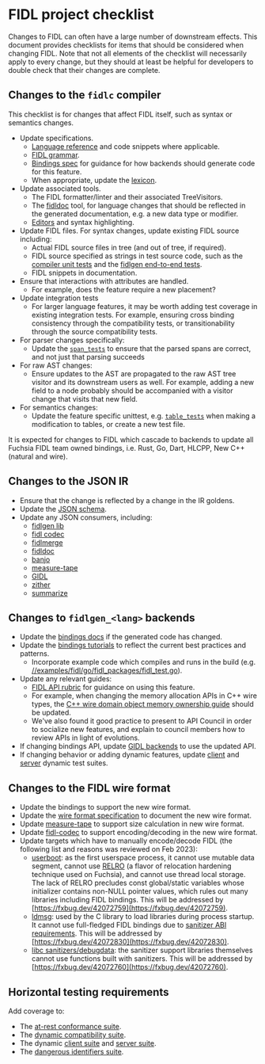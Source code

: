 # FIDL project checklist

Changes to FIDL can often have a large number of downstream effects. This
document provides checklists for items that should be considered when changing
FIDL. Note that not all elements of the checklist will necessarily apply to
every change, but they should at least be helpful for developers to double check
that their changes are complete.

## Changes to the `fidlc` compiler

This checklist is for changes that affect FIDL itself, such as syntax or
semantics changes.

* Update specifications.
  * [Language reference][fidl-ref] and code snippets where applicable.
  * [FIDL grammar][fidl-grammar].
  * [Bindings spec][bindings-spec] for guidance for how backends should generate
    code for this feature.
  * When appropriate, update the [lexicon].
* Update associated tools.
  * The FIDL formatter/linter and their associated TreeVisitors.
  * The [fidldoc] tool, for language changes that should be reflected in the
    generated documentation, e.g. a new data type or modifier.
  * [Editors] and syntax highlighting.
* Update FIDL files. For syntax changes, update existing FIDL source including:
  * Actual FIDL source files in tree (and out of tree, if required).
  * FIDL source specified as strings in test source code, such as the
    [compiler unit tests][fidlc-tests] and the [fidlgen end-to-end tests][fidlgen-tests].
  * FIDL snippets in documentation.
* Ensure that interactions with attributes are handled.
  * For example, does the feature require a new placement?
* Update integration tests
  * For larger language features, it may be worth adding test coverage in
    existing integration tests. For example, ensuring cross binding consistency
    through the compatibility tests, or transitionability through the source
    compatibility tests.
* For parser changes specifically:
  * Update the [`span_tests`][span-tests] to ensure that the parsed spans are
    correct, and not just that parsing succeeds
* For raw AST changes:
  * Ensure updates to the AST are propagated to the raw AST tree visitor and its
    downstream users as well. For example, adding a new field to a node probably
    should be accompanied with a visitor change that visits that new field.
* For semantics changes:
  * Update the feature specific unittest, e.g. [`table_tests`][table-tests] when
    making a modification to tables, or create a new test file.

It is expected for changes to FIDL which cascade to backends to update all
Fuchsia FIDL team owned bindings, i.e. Rust, Go, Dart, HLCPP, New C++ (natural
and wire).

## Changes to the JSON IR

* Ensure that the change is reflected by a change in the IR goldens.
* Update the [JSON schema][fidlc-schema].
* Update any JSON consumers, including:
  * [fidlgen lib][fidlgen-lib]
  * [fidl codec][fidl-codec]
  * [fidlmerge]
  * [fidldoc]
  * [banjo]
  * [measure-tape]
  * [GIDL][gidl]
  * [zither]
  * [summarize][summarize]

## Changes to `fidlgen_<lang>` backends

* Update the [bindings docs][bindings-refs] if the generated code has
  changed.
* Update the [bindings tutorials][bindings-tutorials] to reflect the current
  best practices and patterns.
  * Incorporate example code which compiles and runs in the build (e.g.
    [//examples/fidl/go/fidl_packages/fidl_test.go][go-example]).
* Update any relevant guides:
  * [FIDL API rubric][api-rubric] for guidance on using this feature.
  * For example, when changing the memory allocation APIs in C++ wire types, the
    [C++ wire domain object memory ownership guide][cpp-allocators] should be
    updated.
  * We've also found it good practice to present to API Council in order to
    socialize new features, and explain to council members how to review APIs in
    light of evolutions.
* If changing bindings API, update [GIDL backends][gidl] to use the updated API.
* If changing behavior or adding dynamic features, update [client][client suite]
  and [server][server suite] dynamic test suites.

## Changes to the FIDL wire format

* Update the bindings to support the new wire format.
* Update the [wire format specification][wire-format-spec] to document the new
  wire format.
* Update [measure-tape] to support size calculation in new wire format.
* Update [fidl-codec] to support encoding/decoding in the new wire format.
* Update targets which have to manually encode/decode FIDL (the following list
  and reasons was reviewed on Feb 2023):
  * [userboot]: as the first userspace process, it cannot use mutable data
    segment, cannot use [RELRO] (a flavor of relocation hardening technique used
    on Fuchsia), and cannot use thread local storage. The lack of RELRO
    precludes const global/static variables whose initializer contains non-NULL
    pointer values, which rules out many libraries including FIDL bindings. This
    will be addressed by [https://fxbug.dev/42072759](https://fxbug.dev/42072759).
  * [ldmsg]: used by the C library to load libraries during process startup. It
    cannot use full-fledged FIDL bindings due to
    [sanitizer ABI requirements][sanitizer-abi]. This will be addressed by
    [https://fxbug.dev/42072830](https://fxbug.dev/42072830).
  * [libc sanitizers/debugdata][debugdata]: the sanitizer support libraries
    themselves cannot use functions built with sanitizers. This will be
    addressed by [https://fxbug.dev/42072760](https://fxbug.dev/42072760).

## Horizontal testing requirements

Add coverage to:

* The [at-rest conformance suite].
* The [dynamic compatibility suite].
* The dynamic [client suite] and [server suite].
* The [dangerous identifiers suite].

<!-- xrefs -->
[api-rubric]: /docs/development/api/fidl.md
[at-rest conformance suite]: /src/tests/fidl/conformance_suite/
[banjo]: /src/devices/tools/fidlgen_banjo
[bindings-refs]: /docs/reference/fidl/bindings/overview.md
[bindings-spec]: /docs/reference/fidl/language/bindings-spec.md
[bindings-tutorials]: /docs/development/languages/fidl/tutorials/overview.md
[client suite]: /src/tests/fidl/dynsuite/client_suite/
[dangerous identifiers suite]: /src/tests/fidl/dangerous_identifiers/
[debugdata]: /zircon/system/ulib/c/sanitizers/debugdata.cc
[dynamic compatibility suite]: /src/tests/fidl/compatibility/
[editors]: /docs/development/languages/fidl/guides/editors.md
[fidl-codec]: /src/lib/fidl_codec
[fidlc-tests]: /tools/fidl/fidlc/tests
[fidlc-schema]: /tools/fidl/fidlc/schema.json
[fidl-grammar]: /docs/reference/fidl/language/grammar.md
[fidl-ref]: /docs/reference/fidl/language/language.md
[fidldoc]: /tools/fidl/fidldoc
[fidlgen-lib]: /tools/fidl/lib/fidlgen
[fidlgen-tests]: /tools/fidl/lib/fidlgentest
[fidlmerge]: /tools/fidl/fidlmerge
[gidl]: /tools/fidl/gidl
[go-example]: /examples/fidl/go/fidl_packages/fidl_test.go
[ldmsg]: /zircon/system/ulib/ldmsg/ldmsg.c
[lexicon]: /docs/reference/fidl/language/lexicon.md
[cpp-allocators]: /docs/development/languages/fidl/tutorials/cpp/topics/wire-memory-ownership.md
[measure-tape]: /tools/fidl/measure-tape
[RELRO]: https://www.redhat.com/en/blog/hardening-elf-binaries-using-relocation-read-only-relro
[sanitizer-abi]: /zircon/system/ulib/ldmsg/BUILD.gn
[summarize]: /tools/fidl/fidl_api_summarize/
[server suite]: /src/tests/fidl/dynsuite/server_suite/
[span-tests]: /tools/fidl/fidlc/tests/span_tests.cc
[table-tests]: /tools/fidl/fidlc/tests/table_tests.cc
[userboot]: https://cs.opensource.google/fuchsia/fuchsia/+/28e6aba6f37d7c5430f41d93e31674d2d401a47a:zircon/kernel/lib/userabi/userboot/start.cc;l=308
[wire-format-spec]: /docs/reference/fidl/language/wire-format/README.md
[zither]: /zircon/tools/zither
